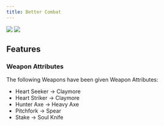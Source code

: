 ```yaml
---
title: Better Combat
---
```

[![](https://cdn.jsdelivr.net/npm/@intergrav/devins-badges@3/assets/cozy/available/curseforge_vector.svg)](https://www.curseforge.com/minecraft/mc-mods/better-combat-by-daedelus)
[![](https://cdn.jsdelivr.net/npm/@intergrav/devins-badges@3/assets/cozy/available/modrinth_vector.svg)](https://modrinth.com/mod/better-combat)
## Features
### Weapon Attributes

The following Weapons have been given Weapon Attributes:
- Heart Seeker -> Claymore
- Heart Striker -> Claymore
- Hunter Axe -> Heavy Axe
- Pitchfork -> Spear
- Stake -> Soul Knife